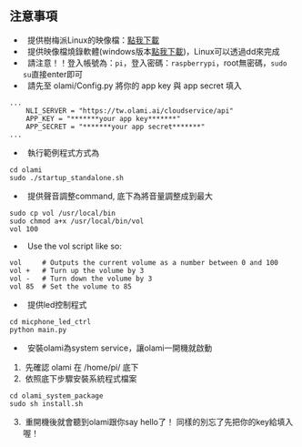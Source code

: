注意事項
--------------
*   提供樹梅派Linux的映像檔：[點我下載](https://drive.google.com/file/d/0BzKhDssP3107TlhXTDJ5LTRwUnc/view?usp=sharing)
*   提供映像檔燒錄軟體(windows版本[點我下載](https://drive.google.com/file/d/0BzKhDssP3107WVkyQ3JiTkZvSWM/view?usp=sharing))，Linux可以透過dd來完成
*   請注意！！登入帳號為：`pi`，登入密碼：`raspberrypi`，root無密碼，`sudo su`直接enter即可
*   請先至 olami/Config.py 將你的 app key 與 app secret 填入
```
...
    NLI_SERVER = "https://tw.olami.ai/cloudservice/api"
    APP_KEY = "*******your app key*******"
    APP_SECRET = "*******your app secret*******"
...
```
*   執行範例程式方式為
```
cd olami
sudo ./startup_standalone.sh
```


*   提供聲音調整command, 底下為將音量調整成到最大
```
sudo cp vol /usr/local/bin
sudo chmod a+x /usr/local/bin/vol
vol 100
```
*   Use the vol script like so:
```
vol     # Outputs the current volume as a number between 0 and 100
vol +   # Turn up the volume by 3
vol -   # Turn down the volume by 3
vol 85  # Set the volume to 85
```

*   提供led控制程式
```
cd micphone_led_ctrl
python main.py
```

*   安裝olami為system service，讓olami一開機就啟動
1.  先確認 olami 在 /home/pi/ 底下
2.  依照底下步驟安裝系統程式檔案
```
cd olami_system_package
sudo sh install.sh
```
3.  重開機後就會聽到olami跟你say hello了！ 同樣的別忘了先把你的key給填入喔！
